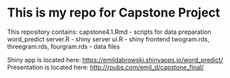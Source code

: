 # This is my repo for Capstone Project

This repository contains:
capstone4.1.Rmd - scripts for data preparation
word_predict
  server.R - shiny server
  ui.R - shiny frontend
  twogram.rds, threegram.rds, fourgram.rds - data files
  

Shiny app is located here: https://emildabrowski.shinyapps.io/word_predict/
Presentation is located here: http://rpubs.com/emil_d/capstone_final/ 